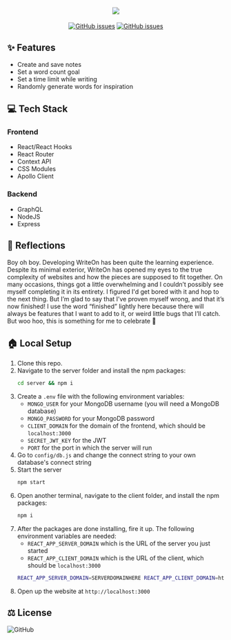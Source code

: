 <h1 align="center"><img src="https://user-images.githubusercontent.com/74229895/119077771-8ae12a80-b9ba-11eb-8d8b-fdcb403d94a3.png" />
</h1>

<p align="center">
    <a href="https://github.com/m0nae/writeon/issues"><img alt="GitHub issues" src="https://img.shields.io/github/issues/m0nae/writeon?style=flat-square" /></a>
    <a href="https://www.notion.so/cb7c52adc8744f83a1299de9c8e924d1?v=31ee023d6ca648e1987a584ebb3afeb2"><img alt="GitHub issues" src="https://img.shields.io/badge/kanban%20board-here-blue?style=flat-square" /></a>
    
</p>



## ✨ Features
* Create and save notes
* Set a word count goal
* Set a time limit while writing
* Randomly generate words for inspiration

## 💻 Tech Stack
### Frontend
* React/React Hooks
* React Router
* Context API
* CSS Modules
* Apollo Client
### Backend
* GraphQL
* NodeJS
* Express

## 💭 Reflections

Boy oh boy. Developing WriteOn has been quite the learning experience. Despite its minimal exterior, WriteOn has opened my eyes to the true complexity of websites and how the pieces are supposed to fit together. On many occasions, things got a little overwhelming and I couldn’t possibly see myself completing it in its entirety. I figured I'd get bored with it and hop to the next thing. But I’m glad to say that I’ve proven myself wrong, and that it’s now finished! I use the word “finished” lightly here because there will always be features that I want to add to it, or weird little bugs that I’ll catch. But woo hoo, this is something for me to celebrate 🥳

## :house: Local Setup
1. Clone this repo.
2. Navigate to the server folder and install the npm packages: <br />
    ````bash
    cd server && npm i
    ````
3. Create a `.env` file with the following environment variables:
      * `MONGO_USER` for your MongoDB username (you will need a MongoDB database)
      * `MONGO_PASSWORD` for your MongoDB password
      * `CLIENT_DOMAIN` for the domain of the frontend, which should be `localhost:3000`
      * `SECRET_JWT_KEY` for the JWT
      * `PORT` for the port in which the server will run
4. Go to `config/db.js` and change the connect string to your own database's connect string
5. Start the server
    ````bash
    npm start
    ````
6. Open another terminal, navigate to the client folder, and install the npm packages:
    ````bash
    npm i
    ````
7. After the packages are done installing, fire it up. The following environment variables are needed:
    * `REACT_APP_SERVER_DOMAIN` which is the URL of the server you just started
    * `REACT_APP_CLIENT_DOMAIN` which is the URL of the client, which should be `localhost:3000`
    ````bash
    REACT_APP_SERVER_DOMAIN=SERVERDOMAINHERE REACT_APP_CLIENT_DOMAIN=http://localhost:3000 npm start
    ````
8. Open up the website at `http://localhost:3000`

## ⚖️ License
![GitHub](https://img.shields.io/github/license/m0nae/writeon?logo=RTEsfdT&style=for-the-badge)
